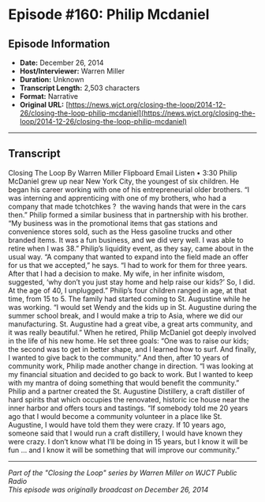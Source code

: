 # Episode #160: Philip Mcdaniel



## Episode Information

- **Date:** December 26, 2014
- **Host/Interviewer:** Warren Miller
- **Duration:** Unknown
- **Transcript Length:** 2,503 characters
- **Format:** Narrative
- **Original URL:** [https://news.wjct.org/closing-the-loop/2014-12-26/closing-the-loop-philip-mcdaniel](https://news.wjct.org/closing-the-loop/2014-12-26/closing-the-loop-philip-mcdaniel)

---

## Transcript

Closing The Loop
By
Warren Miller
Flipboard
Email
Listen
•
3:30
Philip McDaniel grew up near New York City, the youngest of six children. He began his career working with one of his entrepreneurial older brothers.
“I was interning and apprenticing with one of my brothers, who had a company that made tchotchkes ?  the waving hands that were in the cars then.”
Philip formed a similar business that in partnership with his brother. “My business was in the promotional items that gas stations and convenience stores sold, such as the Hess gasoline trucks and other branded items. It was a fun business, and we did very well. I was able to retire when I was 38.”
Philip’s liquidity event, as they say, came about in the usual way. “A company that wanted to expand into the field made an offer for us that we accepted,” he says. “I had to work for them for three years. After that I had a decision to make. My wife, in her infinite wisdom, suggested, ‘why don’t you just stay home and help raise our kids?’ So, I did. At the age of 40, I unplugged.”
Philip’s four children ranged in age, at that time, from 15 to 5. The family had started coming to St. Augustine while he was working. “I would set Wendy and the kids up in St. Augustine during the summer school break, and I would make a trip to Asia, where we did our manufacturing. St. Augustine had a great vibe, a great arts community, and it was really beautiful.”
When he retired, Philip McDaniel got deeply involved in the life of his new home. He set three goals: “One was to raise our kids; the second was to get in better shape, and I learned how to surf. And finally, I wanted to give back to the community.”
And then, after 10 years of community work, Philip made another change in direction. “I was looking at my financial situation and decided to go back to work. But I wanted to keep with my mantra of doing something that would benefit the community.”
Philip and a partner created the St. Augustine Distillery, a craft distiller of hard spirits that which occupies the renovated, historic ice house near the inner harbor and offers tours and tastings.
“If somebody told me 20 years ago that I would become a community volunteer in a place like St. Augustine, I would have told them they were crazy. If 10 years ago, someone said that I would run a craft distillery, I would have known they were crazy. I don’t know what I’ll be doing in 15 years, but I know it will be fun … and I know it will be something that will improve our community.”

---

*Part of the "Closing the Loop" series by Warren Miller on WJCT Public Radio*  
*This episode was originally broadcast on December 26, 2014*
